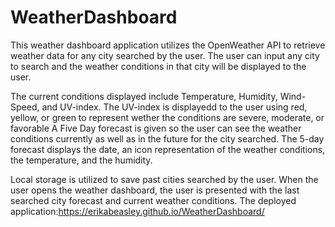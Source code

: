 # WeatherDashboard

This weather dashboard application utilizes the OpenWeather API to retrieve weather data for any city searched by the user. The user can input any city to search and the weather conditions in that city will be displayed to the user.

The current conditions displayed include Temperature, Humidity, Wind-Speed, and UV-index. The UV-index is displayedd to the user using red, yellow, or green to represent wether the conditions are severe, moderate, or favorable  A Five Day forecast is given so the user can see the weather conditions currently as well as in the future for the city searched. The 5-day forecast displays the date, an icon representation of the weather conditions, the temperature, and the humidity.

Local storage is utilized to save past cities searched by the user. When the user opens the weather dashboard, the user is presented with the last searched city forecast and current weather conditions.
The deployed application:https://erikabeasley.github.io/WeatherDashboard/